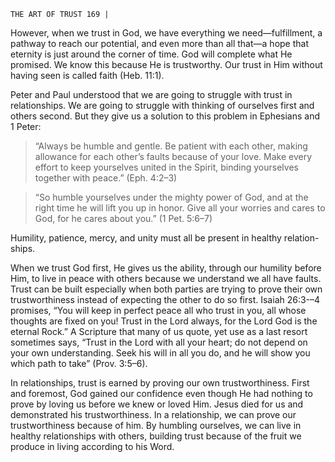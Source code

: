 ```
THE ART OF TRUST 169 |
```
However, when we trust in God, we have everything we need—fulfillment,
a pathway to reach our potential, and even more than all that—a hope that
eternity is just around the corner of time. God will complete what He promised.
We know this because He is trustworthy. Our trust in Him without having seen
is called faith (Heb. 11:1).

Peter and Paul understood that we are going to struggle with trust in
relationships. We are going to struggle with thinking of ourselves first and others
second. But they give us a solution to this problem in Ephesians and 1 Peter:

> “Always be humble and gentle. Be patient with each other,
> making allowance for each other’s faults because of your
> love. Make every effort to keep yourselves united in the Spirit,
> binding yourselves together with peace.” (Eph. 4:2–3)

> “So humble yourselves under the mighty power of God, and at
> the right time he will lift you up in honor. Give all your worries
> and cares to God, for he cares about you.” (1 Pet. 5:6–7)

Humility, patience, mercy, and unity must all be present in healthy relation-
ships.

When we trust God first, He gives us the ability, through our humility
before Him, to live in peace with others because we understand we all have
faults. Trust can be built especially when both parties are trying to prove
their own trustworthiness instead of expecting the other to do so first. Isaiah
26:3-–4 promises, “You will keep in perfect peace all who trust in you, all
whose thoughts are fixed on you! Trust in the Lord always, for the Lord God
is the eternal Rock.” A Scripture that many of us quote, yet use as a last resort
sometimes says, “Trust in the Lord with all your heart; do not depend on your
own understanding. Seek his will in all you do, and he will show you which
path to take” (Prov. 3:5–6).

In relationships, trust is earned by proving our own trustworthiness. First
and foremost, God gained our confidence even though He had nothing to prove
by loving us before we knew or loved Him. Jesus died for us and demonstrated
his trustworthiness. In a relationship, we can prove our trustworthiness because
of him. By humbling ourselves, we can live in healthy relationships with others,
building trust because of the fruit we produce in living according to his Word.